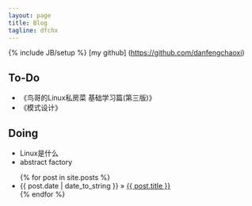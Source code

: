 ```yaml
---
layout: page
title: Blog
tagline: dfchx
---
```

{% include JB/setup %}
[my github] (https://github.com/danfengchaoxi)

## To-Do

<ul>
    <li>《鸟哥的Linux私房菜 基础学习篇(第三版)》</li>
    <li>《模式设计》</li>
</ul>

## Doing

<ul>
    <li>Linux是什么</li>
    <li>abstract factory</li>
</ul>

<ul class="posts">
  {% for post in site.posts %}
    <li><span>{{ post.date | date_to_string }}</span> &raquo; <a href="{{ BASE_PATH }}{{ post.url }}">{{ post.title }}</a></li>
  {% endfor %}
</ul>
